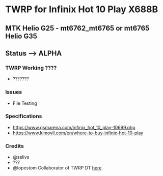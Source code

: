 # TWRP for Infinix Hot 10 Play X688B
## MTK Helio G25 - mt6762_mt6765 or mt6765 Helio G35

## Status --> ALPHA

### TWRP Working ????
- ???????

### Issues
- File Testing


### Specifications
- https://www.gsmarena.com/infinix_hot_10_play-10699.php
- https://www.kimovil.com/en/where-to-buy-infinix-hot-10-play
### Credits
- @selivs 
- ???
- @lopestom Collaborator of TWRP DT [here](https://github.com/lopestom)
